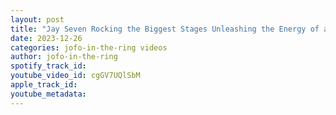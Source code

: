 ```yaml
---
layout: post
title: "Jay Seven Rocking the Biggest Stages Unleashing the Energy of a True Performer"
date: 2023-12-26
categories: jofo-in-the-ring videos
author: jofo-in-the-ring
spotify_track_id: 
youtube_video_id: cgGV7UQlSbM
apple_track_id: 
youtube_metadata: 
---
```

